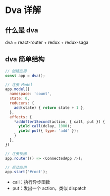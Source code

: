 # Dva 详解

## 什么是 dva

dva = react-router + redux + redux-saga



## dva 简单结构

```js
// 创建应用
const app = dva();

// 注册 Model
app.model({
  namespace: 'count',
  state: 0,
  reducers: {
    add(state) { return state + 1 },
  },
  effects: {
    *addAfter1Second(action, { call, put }) {
      yield call(delay, 1000);
      yield put({ type: 'add' });
    }
  },
})

// 注册视图
app.router(() => <ConnectedApp />);

// 启动应用
app.start('#root');  
```

- call：执行异步函数
- put：发出一个 action，类似 dispatch
